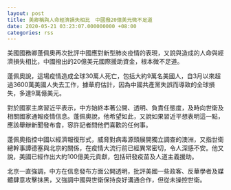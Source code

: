 ```yaml
---
layout: post
title: 美卿稱與人命經濟損失相比　中國撥20億美元微不足道
date: 2020-05-21 03:23:07.000000000 +08:00
categories: rss
---
```


美國國務卿蓬佩奧再次批評中國應對新型肺炎疫情的表現，又說與造成的人命與經濟損失相比，中國撥出的20億美元國際援助資金，根本微不足道。

蓬佩奧說，這場疫情造成全球30萬人死亡，包括大約9萬名美國人，自3月以來超過3600萬美國人失去工作，據華府估計，因為中國共產黨失誤而導致的全球損失，多達9萬億美元。

對於國家主席習近平表示，中方始終本著公開、透明、負責任態度，及時向世衛及相關國家通報疫情信息。蓬佩奧說，他希望如此，又說如果習近平想表明這一點，應該舉辦新聞發布會，容許記者問他們喜歡的任何事。

蓬佩奧指控中國以經濟報復形式，威脅對病毒源頭展開獨立調查的澳洲，又指世衛總幹事譚德塞與北京的關係，在疫情大流行前已經異常密切，令人深感不安。他又說，美國已經作出大約100億美元貢獻，包括研發疫苗及人道主義援助。

北京一直強調，中方在信息發布方面公開透明，批評美國一些政客、反華學者及媒體肆意攻擊抹黑，又強調中國與世衛保持良好溝通合作，但從未操控世衛。
